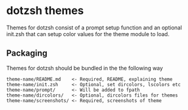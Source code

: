 dotzsh themes
=============

Themes for dotzsh consist of a prompt setup function and an
optional init.zsh that can setup color values for the theme module
to load.

Packaging
---------

Themes for dotzsh should be bundled in the the following way

    theme-name/README.md    <- Required, README, explaining theme 
    theme-name/init.zsh     <- Optional, set dircolors, lscolors etc
    theme-name/prompt/      <- Will be added to fpath
    theme-name/dircolors/   <- Optional, dircolors files for themes
    theme-name/screenshots/ <- Required, screenshots of theme


